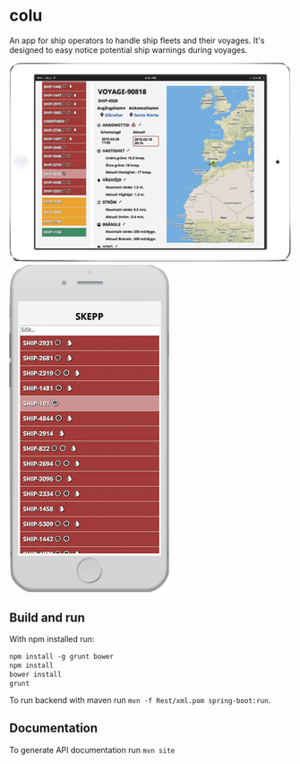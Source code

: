 # colu

An app for ship operators to handle ship fleets and their voyages. It's designed to easy notice potential ship warnings during voyages.

![Alt text](/styles/images/ipadview.png?raw=true "Ipad view")
![Alt text](/styles/images/iphoneview.png?raw=true "Iphone view")


## Build and run

With npm installed run:

	npm install -g grunt bower
	npm install
	bower install
	grunt

To run backend with maven run `mvn -f Rest/xml.pom spring-boot:run`.

## Documentation

To generate API documentation run `mvn site`

